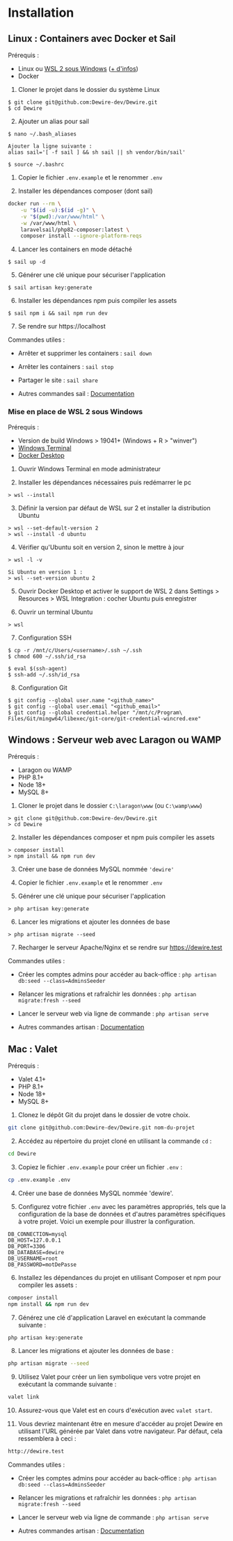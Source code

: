 # Installation

## Linux : Containers avec Docker et Sail

Prérequis :
- Linux ou [WSL 2 sous Windows](https://learn.microsoft.com/fr-fr/windows/wsl/) ([+ d'infos](#mise-en-place-de-wsl-2-sous-windows))
- Docker

1. Cloner le projet dans le dossier du système Linux

```console
$ git clone git@github.com:Dewire-dev/Dewire.git
$ cd Dewire
```

2. Ajouter un alias pour sail

```console
$ nano ~/.bash_aliases

Ajouter la ligne suivante :
alias sail='[ -f sail ] && sh sail || sh vendor/bin/sail'

$ source ~/.bashrc
```

1. Copier le fichier `.env.example` et le renommer `.env`

2. Installer les dépendances composer (dont sail)

```sh
docker run --rm \
    -u "$(id -u):$(id -g)" \
    -v "$(pwd):/var/www/html" \
    -w /var/www/html \
    laravelsail/php82-composer:latest \
    composer install --ignore-platform-reqs
```

4. Lancer les containers en mode détaché

```console
$ sail up -d
```

5. Générer une clé unique pour sécuriser l'application

```console
$ sail artisan key:generate
```

6. Installer les dépendances npm puis compiler les assets

```console
$ sail npm i && sail npm run dev
```

7. Se rendre sur https://localhost

Commandes utiles :

- Arrêter et supprimer les containers : `sail down`

- Arrêter les containers : `sail stop`

- Partager le site : `sail share`

- Autres commandes sail : [Documentation](https://laravel.com/docs/10.x/sail)

### Mise en place de WSL 2 sous Windows

Prérequis :
- Version de build Windows > 19041+ (Windows + R > "winver")
- [Windows Terminal](https://apps.microsoft.com/store/detail/windows-terminal/9N0DX20HK701)
- [Docker Desktop](https://www.docker.com/products/docker-desktop/)

1. Ouvrir Windows Terminal en mode administrateur

2. Installer les dépendances nécessaires puis redémarrer le pc

```console
> wsl --install
```

3. Définir la version par défaut de WSL sur 2 et installer la distribution Ubuntu

```console
> wsl --set-default-version 2
> wsl --install -d ubuntu 
```

4. Vérifier qu'Ubuntu soit en version 2, sinon le mettre à jour

```console
> wsl -l -v

Si Ubuntu en version 1 :
> wsl --set-version ubuntu 2
```

5. Ouvrir Docker Desktop et activer le support de WSL 2 dans Settings > Resources > WSL Integration : cocher Ubuntu puis enregistrer

6. Ouvrir un terminal Ubuntu

```console
> wsl
```

7. Configuration SSH

```console
$ cp -r /mnt/c/Users/<username>/.ssh ~/.ssh
$ chmod 600 ~/.ssh/id_rsa

$ eval $(ssh-agent)
$ ssh-add ~/.ssh/id_rsa
```

8. Configuration Git

```console
$ git config --global user.name "<github_name>"
$ git config --global user.email "<github_email>"
$ git config --global credential.helper "/mnt/c/Program\ Files/Git/mingw64/libexec/git-core/git-credential-wincred.exe"
```

## Windows : Serveur web avec Laragon ou WAMP

Prérequis :
- Laragon ou WAMP
- PHP 8.1+
- Node 18+
- MySQL 8+

1. Cloner le projet dans le dossier `C:\laragon\www` (ou `C:\wamp\www`)

```console
> git clone git@github.com:Dewire-dev/Dewire.git
> cd Dewire
```

2. Installer les dépendances composer et npm puis compiler les assets

```console
> composer install
> npm install && npm run dev
```

3. Créer une base de données MySQL nommée `'dewire'`

4. Copier le fichier `.env.example` et le renommer `.env`

5. Générer une clé unique pour sécuriser l'application

```console
> php artisan key:generate
```

6. Lancer les migrations et ajouter les données de base

```console
> php artisan migrate --seed
```

7. Recharger le serveur Apache/Nginx et se rendre sur https://dewire.test

Commandes utiles :

- Créer les comptes admins pour accéder au back-office : `php artisan db:seed --class=AdminsSeeder`

- Relancer les migrations et rafraîchir les données : `php artisan migrate:fresh --seed`

- Lancer le serveur web via ligne de commande : `php artisan serve`

- Autres commandes artisan : [Documentation](https://laravel.com/docs/10.x/artisan)

## Mac : Valet

Prérequis :
- Valet 4.1+
- PHP 8.1+
- Node 18+
- MySQL 8+

1. Clonez le dépôt Git du projet dans le dossier de votre choix.

```bash
git clone git@github.com:Dewire-dev/Dewire.git nom-du-projet
```

2. Accédez au répertoire du projet cloné en utilisant la commande `cd` :

```bash
cd Dewire
```
3. Copiez le fichier `.env.example` pour créer un fichier `.env` :

```bash
cp .env.example .env
```
4. Créer une base de données MySQL nommée 'dewire'.

5. Configurez votre fichier `.env` avec les paramètres appropriés, tels que la configuration de la base de données et d'autres paramètres spécifiques à votre projet. Voici un exemple pour illustrer la configuration.

```dotenv
DB_CONNECTION=mysql
DB_HOST=127.0.0.1
DB_PORT=3306
DB_DATABASE=dewire
DB_USERNAME=root
DB_PASSWORD=motDePasse
```

6. Installez les dépendances du projet en utilisant Composer et npm pour compiler les assets :

```bash
composer install
npm install && npm run dev
```

7. Générez une clé d'application Laravel en exécutant la commande suivante :

```bash
php artisan key:generate
```
8. Lancer les migrations et ajouter les données de base :
```bash
php artisan migrate --seed
```

9. Utilisez Valet pour créer un lien symbolique vers votre projet en exécutant la commande suivante :
```bash
valet link
```
10. Assurez-vous que Valet est en cours d'exécution avec `valet start`.

11. Vous devriez maintenant être en mesure d'accéder au projet Dewire en utilisant l'URL générée par Valet dans votre navigateur. Par défaut, cela ressemblera à ceci :

```bash
http://dewire.test
```

Commandes utiles :

- Créer les comptes admins pour accéder au back-office : `php artisan db:seed --class=AdminsSeeder`

- Relancer les migrations et rafraîchir les données : `php artisan migrate:fresh --seed`

- Lancer le serveur web via ligne de commande : `php artisan serve`

- Autres commandes artisan : [Documentation](https://laravel.com/docs/10.x/artisan)
